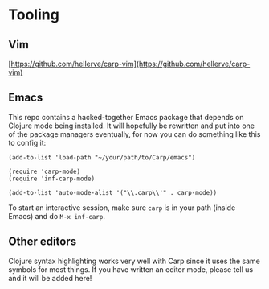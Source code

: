 # Tooling

## Vim
[https://github.com/hellerve/carp-vim](https://github.com/hellerve/carp-vim)

## Emacs
This repo contains a hacked-together Emacs package that depends on Clojure mode being installed.
It will hopefully be rewritten and put into one of the package managers eventually, for now you can do something like this to config it:

```
(add-to-list 'load-path "~/your/path/to/Carp/emacs")

(require 'carp-mode)
(require 'inf-carp-mode)

(add-to-list 'auto-mode-alist '("\\.carp\\'" . carp-mode))
```

To start an interactive session, make sure `carp` is in your path (inside Emacs) and do `M-x inf-carp`.

## Other editors
Clojure syntax highlighting works very well with Carp since it uses the same symbols for most things.
If you have written an editor mode, please tell us and it will be added here!
